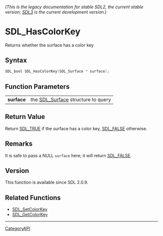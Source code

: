 ###### (This is the legacy documentation for stable SDL2, the current stable version; [SDL3](https://wiki.libsdl.org/SDL3/) is the current development version.)
# SDL_HasColorKey

Returns whether the surface has a color key

## Syntax

```c
SDL_bool SDL_HasColorKey(SDL_Surface * surface);

```

## Function Parameters

|                 |                                                   |
| --------------- | ------------------------------------------------- |
| **surface**     | the [SDL_Surface](SDL_Surface.md) structure to query |

## Return Value

Return [SDL_TRUE](SDL_TRUE.md) if the surface has a color key,
[SDL_FALSE](SDL_FALSE.md) otherwise.

## Remarks

It is safe to pass a NULL `surface` here; it will return
[SDL_FALSE](SDL_FALSE.md).

## Version

This function is available since SDL 2.0.9.

## Related Functions

* [SDL_SetColorKey](SDL_SetColorKey.md)
* [SDL_GetColorKey](SDL_GetColorKey.md)

----
[CategoryAPI](CategoryAPI.md)
